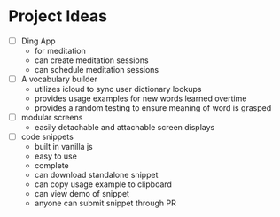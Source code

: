 # Project Ideas

- [ ] Ding App
  - for meditation
  - can create meditation sessions
  - can schedule meditation sessions
- [ ] A vocabulary builder
  - utilizes icloud to sync user dictionary lookups
  - provides usage examples for new words learned overtime
  - provides a random testing to ensure meaning of word is grasped
- [ ] modular screens
  - easily detachable and attachable screen displays
- [ ] code snippets
  - built in vanilla js
  - easy to use
  - complete 
  - can download standalone snippet
  - can copy usage example to clipboard
  - can view demo of snippet
  - anyone can submit snippet through PR

